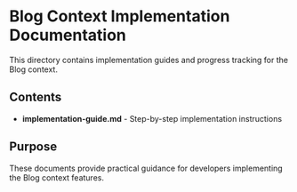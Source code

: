 # Blog Context Implementation Documentation

This directory contains implementation guides and progress tracking for the Blog context.

## Contents

- **implementation-guide.md** - Step-by-step implementation instructions

## Purpose

These documents provide practical guidance for developers implementing the Blog context features.
